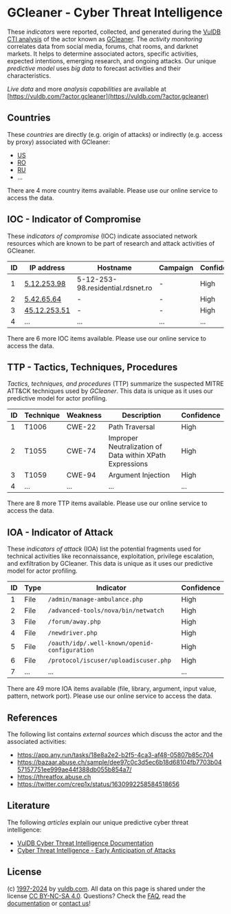 # GCleaner - Cyber Threat Intelligence

These _indicators_ were reported, collected, and generated during the [VulDB CTI analysis](https://vuldb.com/?kb.cti) of the actor known as [GCleaner](https://vuldb.com/?actor.gcleaner). The _activity monitoring_ correlates data from social media, forums, chat rooms, and darknet markets. It helps to determine associated actors, specific activities, expected intentions, emerging research, and ongoing attacks. Our unique _predictive model_ uses _big data_ to forecast activities and their characteristics.

_Live data_ and more _analysis capabilities_ are available at [https://vuldb.com/?actor.gcleaner](https://vuldb.com/?actor.gcleaner)

## Countries

These _countries_ are directly (e.g. origin of attacks) or indirectly (e.g. access by proxy) associated with GCleaner:

* [US](https://vuldb.com/?country.us)
* [RO](https://vuldb.com/?country.ro)
* [RU](https://vuldb.com/?country.ru)
* ...

There are 4 more country items available. Please use our online service to access the data.

## IOC - Indicator of Compromise

These _indicators of compromise_ (IOC) indicate associated network resources which are known to be part of research and attack activities of GCleaner.

ID | IP address | Hostname | Campaign | Confidence
-- | ---------- | -------- | -------- | ----------
1 | [5.12.253.98](https://vuldb.com/?ip.5.12.253.98) | 5-12-253-98.residential.rdsnet.ro | - | High
2 | [5.42.65.64](https://vuldb.com/?ip.5.42.65.64) | - | - | High
3 | [45.12.253.51](https://vuldb.com/?ip.45.12.253.51) | - | - | High
4 | ... | ... | ... | ...

There are 6 more IOC items available. Please use our online service to access the data.

## TTP - Tactics, Techniques, Procedures

_Tactics, techniques, and procedures_ (TTP) summarize the suspected MITRE ATT&CK techniques used by _GCleaner_. This data is unique as it uses our predictive model for actor profiling.

ID | Technique | Weakness | Description | Confidence
-- | --------- | -------- | ----------- | ----------
1 | T1006 | CWE-22 | Path Traversal | High
2 | T1055 | CWE-74 | Improper Neutralization of Data within XPath Expressions | High
3 | T1059 | CWE-94 | Argument Injection | High
4 | ... | ... | ... | ...

There are 8 more TTP items available. Please use our online service to access the data.

## IOA - Indicator of Attack

These _indicators of attack_ (IOA) list the potential fragments used for technical activities like reconnaissance, exploitation, privilege escalation, and exfiltration by GCleaner. This data is unique as it uses our predictive model for actor profiling.

ID | Type | Indicator | Confidence
-- | ---- | --------- | ----------
1 | File | `/admin/manage-ambulance.php` | High
2 | File | `/advanced-tools/nova/bin/netwatch` | High
3 | File | `/forum/away.php` | High
4 | File | `/newdriver.php` | High
5 | File | `/oauth/idp/.well-known/openid-configuration` | High
6 | File | `/protocol/iscuser/uploadiscuser.php` | High
7 | ... | ... | ...

There are 49 more IOA items available (file, library, argument, input value, pattern, network port). Please use our online service to access the data.

## References

The following list contains _external sources_ which discuss the actor and the associated activities:

* https://app.any.run/tasks/18e8a2e2-b2f5-4ca3-af48-05807b85c704
* https://bazaar.abuse.ch/sample/dee97c0c3d5ec6b18d68104fb7703b0457157751ee999ae44f388db055b854a7/
* https://threatfox.abuse.ch
* https://twitter.com/crep1x/status/1630992258584518656

## Literature

The following _articles_ explain our unique predictive cyber threat intelligence:

* [VulDB Cyber Threat Intelligence Documentation](https://vuldb.com/?kb.cti)
* [Cyber Threat Intelligence - Early Anticipation of Attacks](https://www.scip.ch/en/?labs.20201022)

## License

(c) [1997-2024](https://vuldb.com/?kb.changelog) by [vuldb.com](https://vuldb.com/?kb.about). All data on this page is shared under the license [CC BY-NC-SA 4.0](https://creativecommons.org/licenses/by-nc-sa/4.0/). Questions? Check the [FAQ](https://vuldb.com/?kb.faq), read the [documentation](https://vuldb.com/?kb) or [contact us](https://vuldb.com/?contact)!
